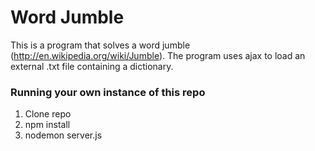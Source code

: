 Word Jumble
===

This is a program that solves a word jumble (http://en.wikipedia.org/wiki/Jumble). The program uses ajax to load an external .txt file containing a dictionary.

### Running your own instance of this repo

1. Clone repo
2. npm install
3. nodemon server.js

